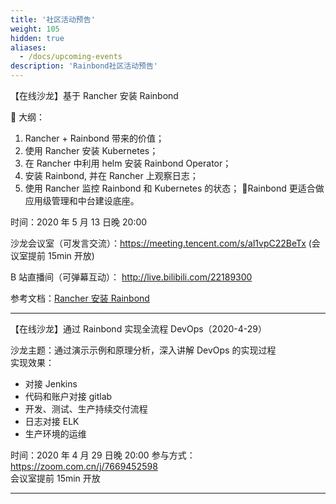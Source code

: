 ```yaml
---
title: '社区活动预告'
weight: 105
hidden: true
aliases:
  - /docs/upcoming-events
description: 'Rainbond社区活动预告'
---
```


【在线沙龙】基于 Rancher 安装 Rainbond

📒 大纲：

1. Rancher + Rainbond 带来的价值；
2. 使用 Rancher 安装 Kubernetes；
3. 在 Rancher 中利用 helm 安装 Rainbond Operator；
4. 安装 Rainbond, 并在 Rancher 上观察日志；
5. 使用 Rancher 监控 Rainbond 和 Kubernetes 的状态；
   🤔Rainbond 更适合做应用级管理和中台建设底座。

时间：2020 年 5 月 13 日晚 20:00

沙龙会议室（可发言交流）：https://meeting.tencent.com/s/al1vpC22BeTx (会议室提前 15min 开放)

B 站直播间（可弹幕互动）： http://live.bilibili.com/22189300

参考文档：[Rancher 安装 Rainbond](/docs/user-operations/install/install-from-rancher/)

---

【在线沙龙】通过 Rainbond 实现全流程 DevOps（2020-4-29）

沙龙主题：通过演示示例和原理分析，深入讲解 DevOps 的实现过程  
实现效果：

- 对接 Jenkins
- 代码和账户对接 gitlab
- 开发、测试、生产持续交付流程
- 日志对接 ELK
- 生产环境的运维

时间：2020 年 4 月 29 日晚 20:00
参与方式：https://zoom.com.cn/j/7669452598  
会议室提前 15min 开放

---
